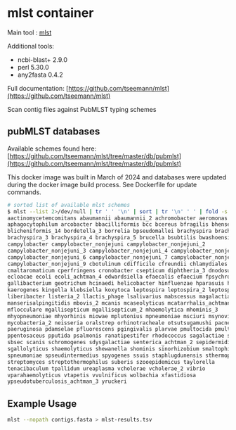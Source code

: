 # mlst container

Main tool : [mlst](https://github.com/tseemann/mlst)

Additional tools:

- ncbi-blast+ 2.9.0
- perl 5.30.0
- any2fasta 0.4.2

Full documentation: [https://github.com/tseemann/mlst](https://github.com/tseemann/mlst)

Scan contig files against PubMLST typing schemes

## pubMLST databases

Available schemes found here: [https://github.com/tseemann/mlst/tree/master/db/pubmlst](https://github.com/tseemann/mlst/tree/master/db/pubmlst)

This docker image was built in March of 2024 and databases were updated during the docker image build process. See Dockerfile for update commands.

```bash
# sorted list of available mlst schemes
$ mlst --list 2>/dev/null | tr ' ' '\n' | sort | tr '\n' ' ' | fold -s -w80
aactinomycetemcomitans abaumannii abaumannii_2 achromobacter aeromonas 
aphagocytophilum arcobacter bbacilliformis bcc bcereus bfragilis bhenselae 
blicheniformis_14 bordetella_3 borrelia bpseudomallei brachyspira brachyspira_2 
brachyspira_3 brachyspira_4 brachyspira_5 brucella bsubtilis bwashoensis 
campylobacter campylobacter_nonjejuni campylobacter_nonjejuni_2 
campylobacter_nonjejuni_3 campylobacter_nonjejuni_4 campylobacter_nonjejuni_5 
campylobacter_nonjejuni_6 campylobacter_nonjejuni_7 campylobacter_nonjejuni_8 
campylobacter_nonjejuni_9 cbotulinum cdifficile cfreundii chlamydiales 
cmaltaromaticum cperfringens cronobacter csepticum diphtheria_3 dnodosus 
ecloacae ecoli ecoli_achtman_4 edwardsiella efaecalis efaecium fpsychrophilum 
gallibacterium geotrichum hcinaedi helicobacter hinfluenzae hparasuis hsuis 
kaerogenes kingella klebsiella koxytoca leptospira leptospira_2 leptospira_3 
liberibacter listeria_2 llactis_phage lsalivarius mabscessus magalactiae 
manserisalpingitidis mbovis_2 mcanis mcaseolyticus mcatarrhalis_achtman_6 
mflocculare mgallisepticum mgallisepticum_2 mhaemolytica mhominis_3 
mhyopneumoniae mhyorhinis miowae mplutonius mpneumoniae msciuri msynoviae 
mycobacteria_2 neisseria oralstrep orhinotracheale otsutsugamushi pacnes_3 
paeruginosa pdamselae pfluorescens pgingivalis plarvae pmultocida pmultocida_2 
ppentosaceus pputida psalmonis ranatipestifer rhodococcus sagalactiae saureus 
sbsec scanis schromogenes sdysgalactiae senterica_achtman_2 sepidermidis 
sgallolyticus shaemolyticus shewanella shominis sinorhizobium smaltophilia 
spneumoniae spseudintermedius spyogenes ssuis staphlugdunensis sthermophilus 
streptomyces streptothermophilus suberis szooepidemicus taylorella 
tenacibaculum tpallidum ureaplasma vcholerae vcholerae_2 vibrio 
vparahaemolyticus vtapetis vvulnificus wolbachia xfastidiosa 
ypseudotuberculosis_achtman_3 yruckeri
```

## Example Usage

```bash
mlst --nopath contigs.fasta > mlst-results.tsv
```
